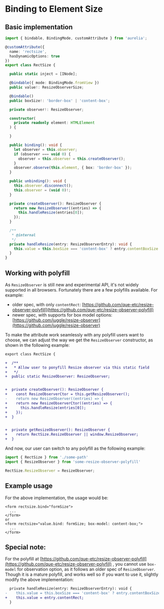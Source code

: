 # Binding to Element Size

## Basic implementation

```typescript
import { bindable, BindingMode, customAttribute } from 'aurelia';

@customAttribute({
  name: 'rectsize',
  hasDynamicOptions: true
})
export class RectSize {

  public static inject = [INode];

  @bindable({ mode: BindingMode.fromView })
  public value!: ResizeObserverSize;

  @bindable()
  public boxSize!: 'border-box' | 'content-box';

  private observer!: ResizeObserver;

  constructor(
    private readonly element: HTMLElement
  ) {

  }

  public binding(): void {
    let observer = this.observer;
    if (observer === void 0) {
      observer = this.observer = this.createObserver();
    }
    observer.observe(this.element, { box: 'border-box' });
  }

  public unbinding(): void {
    this.observer.disconnect();
    this.observer = (void 0)!;
  }

  private createObserver(): ResizeObserver {
    return new ResizeObserver((entries) => {
      this.handleResize(entries[0]);
    });
  }

  /**
   * @internal
   */
  private handleResize(entry: ResizeObserverEntry): void {
    this.value = this.boxSize === 'content-box' ? entry.contentBoxSize : entry.borderBoxSize;
  }
}
```

## Working with polyfill

As `ResizeObserver` is still new and experimental API, it's not widely supported in all browsers. Fortunately there are a few polyfills available. For example:

* older spec, with only `contentRect`: [https://github.com/que-etc/resize-observer-polyfill](https://github.com/que-etc/resize-observer-polyfill)
* newer spec, with supports for box model options: [https://github.com/juggle/resize-observer](https://github.com/juggle/resize-observer)

To make the attribute work seamlessly with any polyfill users want to choose, we can adjust the way we get the `ResizeObserver` constructor, as shown in the following example:

```diff
export class RectSize {

+  /**
+   * Allow user to ponyfill Resize observer via this static field
+   */
+  public static ResizeObserver: ResizeObserver;


+  private createObserver(): ResizeObserver {
+    const ResizeObserverCtor = this.getResizeObserver();
-    return new ResizeObserver((entries) => {
+    return new ResizeObserverCtor((entries) => {
+      this.handleResize(entries[0]);
+    });
+  }


+  private getResizeObserver(): ResizeObserver {
+    return RectSize.ResizeObserver || window.ResizeObserver;
+  }
```

And now, our user can switch to any polyfill as the following example:

```typescript
import { RectSize } from './some-path'
import { ResizeObserver } from 'some-resize-observer-polyfill'

RectSize.ResizeObserver = ResizeObserver;
```

## Example usage

For the above implementation, the usage would be:

```markup
<form rectsize.bind="formSize">
  ...
</form>
or
<form rectsize="value.bind: formSize; box-model: content-box;">
  ...
</form>
```

## Special note:

For the polyfill at [https://github.com/que-etc/resize-observer-polyfill](https://github.com/que-etc/resize-observer-polyfill) , you cannot use `box-model` for observation option, as it follows an older spec of `ResizeObserver`. Though it is a mature polyfill, and works well so if you want to use it, slightly modify the above implementation:

```diff
  private handleResize(entry: ResizeObserverEntry): void {
-    this.value = this.boxSize === 'content-box' ? entry.contentBoxSize : entry.borderBoxSize;
+    this.value = entry.contentRect;
  }
```

